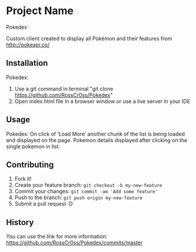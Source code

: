 # Project Name

Pokedex

Custom client created to display all Pokémon and their features from http://pokeapi.co/

## Installation

Pokedex: 
1) Use a git command in terminal "git clone https://github.com/RossCr0ss/Pokedex"
2) Open index.html file in a browser window or use a live server in your IDE

## Usage

Pokedex: 
On click of ‘Load More’ another chunk of the list is being loaded and displayed on the page. Pokemon details displayed after clicking on the single pokemon in list. 

## Contributing

1. Fork it!
2. Create your feature branch: `git checkout -b my-new-feature`
3. Commit your changes: `git commit -am 'Add some feature'`
4. Push to the branch: `git push origin my-new-feature`
5. Submit a pull request :D

## History

You can use the link for more information:
https://github.com/RossCr0ss/Pokedex/commits/master

